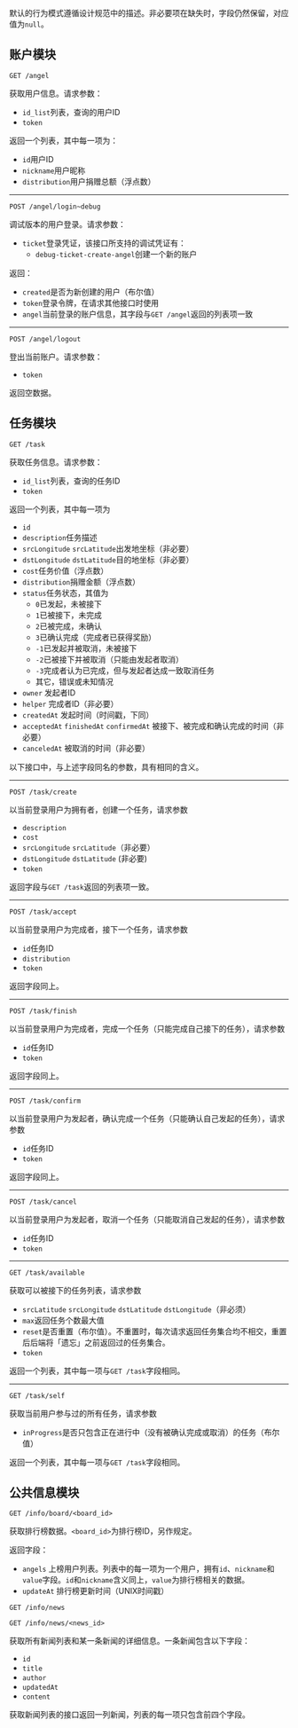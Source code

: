 默认的行为模式遵循设计规范中的描述。非必要项在缺失时，字段仍然保留，对应值为`null`。

## 账户模块

`GET /angel`

获取用户信息。请求参数：

* `id_list`列表，查询的用户ID
* `token`

返回一个列表，其中每一项为：

* `id`用户ID
* `nickname`用户昵称
* `distribution`用户捐赠总额（浮点数）

----

`POST /angel/login~debug`

调试版本的用户登录。请求参数：

* `ticket`登录凭证，该接口所支持的调试凭证有：
  * `debug-ticket-create-angel`创建一个新的账户

返回：

* `created`是否为新创建的用户（布尔值）
* `token`登录令牌，在请求其他接口时使用
* `angel`当前登录的账户信息，其字段与`GET /angel`返回的列表项一致

----

`POST /angel/logout`

登出当前账户。请求参数：

* `token`

返回空数据。

## 任务模块

`GET /task`

获取任务信息。请求参数：

* `id_list`列表，查询的任务ID
* `token`

返回一个列表，其中每一项为

* `id`
* `description`任务描述
* `srcLongitude` `srcLatitude`出发地坐标（非必要）
* `dstLongitude` `dstLatitude`目的地坐标（非必要）
* `cost`任务价值（浮点数）
* `distribution`捐赠金额（浮点数）
* `status`任务状态，其值为
  * `0`已发起，未被接下
  * `1`已被接下，未完成
  * `2`已被完成，未确认
  * `3`已确认完成（完成者已获得奖励）
  * `-1`已发起并被取消，未被接下
  * `-2`已被接下并被取消（只能由发起者取消）
  * `-3`完成者认为已完成，但与发起者达成一致取消任务
  * 其它，错误或未知情况
* `owner` 发起者ID
* `helper` 完成者ID（非必要）
* `createdAt` 发起时间（时间戳，下同）
* `acceptedAt` `finishedAt` `confirmedAt` 被接下、被完成和确认完成的时间（非必要）
* `canceledAt` 被取消的时间（非必要）

以下接口中，与上述字段同名的参数，具有相同的含义。

----

`POST /task/create`

以当前登录用户为拥有者，创建一个任务，请求参数

* `description`
* `cost`
* `srcLongitude` `srcLatitude`（非必要）
* `dstLongitude` `dstLatitude` (非必要)
* `token`

返回字段与`GET /task`返回的列表项一致。

----

`POST /task/accept`

以当前登录用户为完成者，接下一个任务，请求参数

* `id`任务ID
* `distribution`
* `token`

返回字段同上。

----

`POST /task/finish`

以当前登录用户为完成者，完成一个任务（只能完成自己接下的任务），请求参数

* `id`任务ID
* `token`

返回字段同上。

----

`POST /task/confirm`

以当前登录用户为发起者，确认完成一个任务（只能确认自己发起的任务），请求参数

* `id`任务ID
* `token`

返回字段同上。

----

`POST /task/cancel`

以当前登录用户为发起者，取消一个任务（只能取消自己发起的任务），请求参数

* `id`任务ID
* `token`

----

`GET /task/available`

获取可以被接下的任务列表，请求参数

* `srcLatitude` `srcLongitude` `dstLatitude` `dstLongitude`（非必须）
* `max`返回任务个数最大值
* `reset`是否重置（布尔值）。不重置时，每次请求返回任务集合均不相交，重置后后端将「遗忘」之前返回过的任务集合。
* `token`

返回一个列表，其中每一项与`GET /task`字段相同。

----

`GET /task/self`

获取当前用户参与过的所有任务，请求参数

* `inProgress`是否只包含正在进行中（没有被确认完成或取消）的任务（布尔值）

返回一个列表，其中每一项与`GET /task`字段相同。

## 公共信息模块

`GET /info/board/<board_id>`

获取排行榜数据。`<board_id>`为排行榜ID，另作规定。

返回字段：
* `angels` 上榜用户列表。列表中的每一项为一个用户，拥有`id`、`nickname`和`value`字段。`id`和`nickname`含义同上，`value`为排行榜相关的数据。
* `updateAt` 排行榜更新时间（UNIX时间戳）

`GET /info/news`

`GET /info/news/<news_id>`

获取所有新闻列表和某一条新闻的详细信息。一条新闻包含以下字段：

* `id`
* `title`
* `author`
* `updatedAt`
* `content`

获取新闻列表的接口返回一列新闻，列表的每一项只包含前四个字段。

